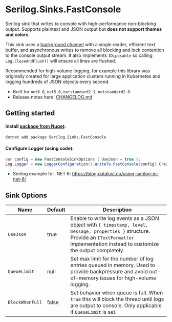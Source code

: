 # Serilog.Sinks.FastConsole

Serilog sink that writes to console with high-performance non-blocking output. Supports plaintext and JSON output but **does not support themes and colors**.

This sink uses a [background channel](https://ndportmann.com/system-threading-channels/) with a single reader, efficient text buffer, and asynchronous writes to remove all blocking and lock contention to the console output stream. It also implements `IDiposable` so calling `Log.CloseAndFlush()` will ensure all lines are flushed.

Recommended for high-volume logging, for example this library was originally created for large application clusters running in Kubernetes and logging hundreds of JSON objects every second.

-   Built for `net6.0`, `net5.0`, `netstandard2.1`, `netstandard2.0`
-   Release notes here: [CHANGELOG.md](CHANGELOG.md)

## Getting started

#### Install [package from Nuget](https://www.nuget.org/packages/Serilog.Sinks.FastConsole/):

```
dotnet add package Serilog.Sinks.FastConsole
```

#### Configure Logger (using code):

```csharp
var config = new FastConsoleSinkOptions { UseJson = true };
Log.Logger = new LoggerConfiguration().WriteTo.FastConsole(config).CreateLogger();
```

-   Serilog example for .NET 6: https://blog.datalust.co/using-serilog-in-net-6/

## Sink Options

| Name            | Default | Description                                                                                                                                                                                    |
| --------------- | ------- | ---------------------------------------------------------------------------------------------------------------------------------------------------------------------------------------------- |
| `UseJson`       | true    | Enable to write log events as a JSON object with `{ timestamp, level, message, properties }` structure. Provide an `ITextFormatter` implementation instead to customize the output completely. |
| `QueueLimit`    | null    | Set max limit for the number of log entries queued in memory. Used to provide backpressure and avoid out-of-memory issues for high-volume logging.                                             |
| `BlockWhenFull` | false   | Set behavior when queue is full. When `true` this will block the thread until logs are output to console. Only applicable if `QueueLimit` is set.                                              |
